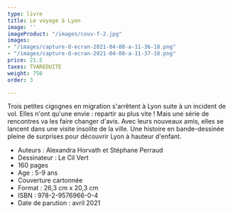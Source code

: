 ```yaml
---
type: livre
title: Le voyage à Lyon
image: ''
imageProduct: "/images/couv-f-2.jpg"
images:
- "/images/capture-d-ecran-2021-04-08-a-11-36-18.png"
- "/images/capture-d-ecran-2021-04-08-a-11-37-18.png"
price: 21.5
taxes: TVAREDUITE
weight: 750
order: 3

---
```

Trois petites cigognes en migration s'arrêtent à Lyon suite à un incident de vol. Elles n'ont qu'une envie : repartir au plus vite ! Mais une série de rencontres va les faire changer d'avis. Avec leurs nouveaux amis, elles se lancent dans une visite insolite de la ville. Une histoire en bande-dessinée pleine de surprises pour découvrir Lyon à hauteur d'enfant. 

* Auteurs : Alexandra Horvath et Stéphane Perraud
* Dessinateur : Le Cil Vert
* 160 pages
* Age : 5-9 ans
* Couverture cartonnée
* Format : 26,3 cm x 20,3 cm
* ISBN : 978-2-9576966-0-4
* Date de parution : avril 2021